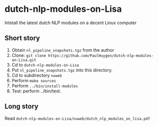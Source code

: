 dutch-nlp-modules-on-Lisa
=========================

Intstall the latest  dutch NLP modules on a decent Linux computer

## Short story

1. Obtain `nl_pipeline_snapshots.tgz` from the author
2. Clone: `git clone https://github.com/PaulHuygen/dutch-nlp-modules-on-Lisa.git`
3. Cd to `dutch-nlp-modules-on-Lisa`
4. Put `nl_pipeline_snapshots.tgz` into this directory.
5. Cd to subdirectory `nuweb`
6. Perform `make sources`
7. Perform `../bin/install-modules`
8. Test: perform ../bin/test.


## Long story

Read `dutch-nlp-modules-on-Lisa/nuweb/dutch_nlp_modules_on_lisa.pdf`

